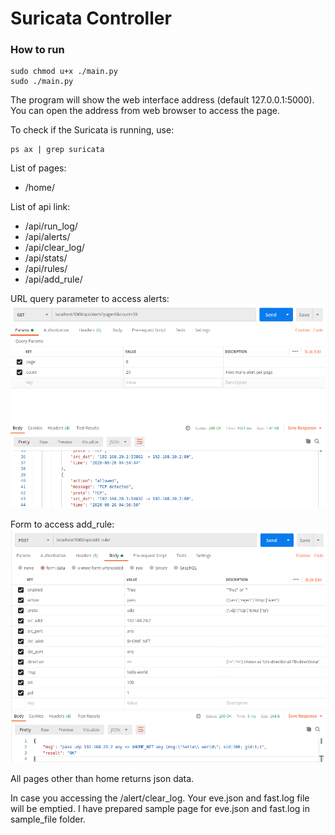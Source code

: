 # Suricata Controller

### How to run

	sudo chmod u+x ./main.py
	sudo ./main.py

The program will show the web interface address (default 127.0.0.1:5000).
You can open the address from web browser to access the page.

To check if the Suricata is running, use:

	ps ax | grep suricata

List of pages:
 - /home/

List of api link:
 - /api/run\_log/
 - /api/alerts/
 - /api/clear\_log/
 - /api/stats/
 - /api/rules/
 - /api/add\_rule/

URL query parameter to access alerts:
![/api/alerts/](docs/images/alert.png)

Form to access add\_rule:
![/api/add\_rule/](docs/images/add_rule.png)

All pages other than home returns json data.

In case you accessing the /alert/clear\_log. Your eve.json and fast.log
file will be emptied. I have prepared sample page for eve.json and fast.log
in sample\_file folder.
